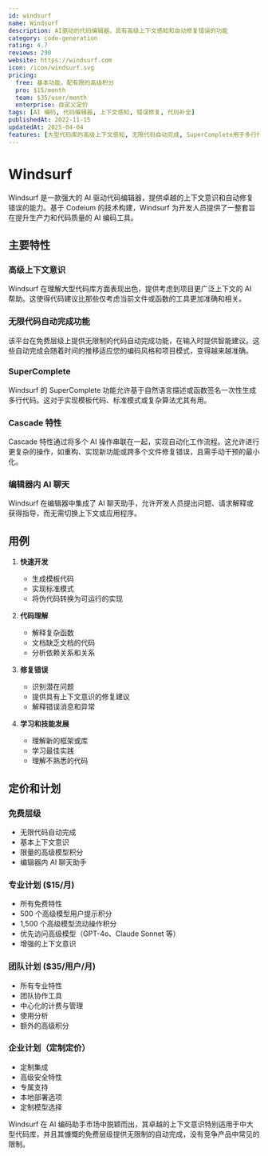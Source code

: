 ```yaml
---
id: windsurf
name: Windsurf
description: AI驱动的代码编辑器，具有高级上下文感知和自动修复错误的功能
category: code-generation
rating: 4.7
reviews: 290
website: https://windsurf.com
icon: /icon/windsurf.svg
pricing:
  free: 基本功能，配有限的高级积分
  pro: $15/month
  team: $35/user/month
  enterprise: 自定义定价
tags: [AI 编码, 代码编辑器, 上下文感知, 错误修复, 代码补全]
publishedAt: 2022-11-15
updatedAt: 2025-04-04
features: [大型代码库的高级上下文感知, 无限代码自动完成, SuperComplete用于多行代码生成, 用于自动化工作流的级联功能, 编辑器内 AI 聊天助手]
---
```

# Windsurf

Windsurf 是一款强大的 AI 驱动代码编辑器，提供卓越的上下文意识和自动修复错误的能力。基于 Codeium 的技术构建，Windsurf 为开发人员提供了一整套旨在提升生产力和代码质量的 AI 编码工具。

## 主要特性

### 高级上下文意识
Windsurf 在理解大型代码库方面表现出色，提供考虑到项目更广泛上下文的 AI 帮助。这使得代码建议比那些仅考虑当前文件或函数的工具更加准确和相关。

### 无限代码自动完成功能
该平台在免费层级上提供无限制的代码自动完成功能，在输入时提供智能建议。这些自动完成会随着时间的推移适应您的编码风格和项目模式，变得越来越准确。

### SuperComplete
Windsurf 的 SuperComplete 功能允许基于自然语言描述或函数签名一次性生成多行代码。这对于实现模板代码、标准模式或复杂算法尤其有用。

### Cascade 特性
Cascade 特性通过将多个 AI 操作串联在一起，实现自动化工作流程。这允许进行更复杂的操作，如重构、实现新功能或跨多个文件修复错误，且需手动干预的最小化。

### 编辑器内 AI 聊天
Windsurf 在编辑器中集成了 AI 聊天助手，允许开发人员提出问题、请求解释或获得指导，而无需切换上下文或应用程序。

## 用例

1. **快速开发**
   - 生成模板代码
   - 实现标准模式
   - 将伪代码转换为可运行的实现

2. **代码理解**
   - 解释复杂函数
   - 文档缺乏文档的代码
   - 分析依赖关系和关系

3. **修复错误**
   - 识别潜在问题
   - 提供具有上下文意识的修复建议
   - 解释错误消息和异常

4. **学习和技能发展**
   - 理解新的框架或库
   - 学习最佳实践
   - 理解不熟悉的代码

## 定价和计划

### 免费层级
- 无限代码自动完成
- 基本上下文意识
- 限量的高级模型积分
- 编辑器内 AI 聊天助手

### 专业计划 ($15/月)
- 所有免费特性
- 500 个高级模型用户提示积分
- 1,500 个高级模型流动操作积分
- 优先访问高级模型（GPT-4o、Claude Sonnet 等）
- 增强的上下文意识

### 团队计划 ($35/用户/月)
- 所有专业特性
- 团队协作工具
- 中心化的计费与管理
- 使用分析
- 额外的高级积分

### 企业计划（定制定价）
- 定制集成
- 高级安全特性
- 专属支持
- 本地部署选项
- 定制模型选择

Windsurf 在 AI 编码助手市场中脱颖而出，其卓越的上下文意识特别适用于中大型代码库，并且其慷慨的免费层级提供无限制的自动完成，没有竞争产品中常见的限制。